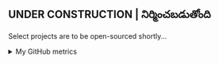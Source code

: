 ## UNDER CONSTRUCTION | నిర్మించబడుతోంది
Select projects are to be open-sourced shortly...

<details>
  <summary>My GitHub metrics</summary>
    <p align="center">
      <img src="/github-metrics.svg" alt="Metrics" width="400">
    </p>
</details>
